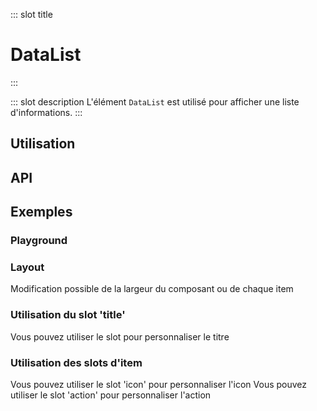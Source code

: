 ::: slot title
# DataList
:::

::: slot description
L'élément `DataList` est utilisé pour afficher une liste d'informations.
:::

## Utilisation

<DocExample
  eager
  file="elements/data-list/examples/data-list"
/>

## API

<DocApi
  :value="['DataList', 'DataListItem', 'DataListLoading']"
  :api="{
    DataList: {
      props: [{
        name: 'items',
        defaultValue: 'undefined',
        type: 'DataListItem[]',
        description: 'La liste des items à afficher.'
      },
      {
        name: 'icons',
        defaultValue: 'undefined',
        type: 'DataListIcons',
        description: 'La liste des différentes icônes disponible pour les items'
      },
      {
        name: 'list-title',
        type: 'string',
        defaultValue: 'undefined',
        description: 'Le titre de la liste.'
      },
      {
        name: 'title-class',
        type: 'string',
        defaultValue: '\'mb-3 headline\'',
        description: 'Les classes à appliquer sur le titre de la liste.'
      },
      {
        name: 'row',
        type: 'boolean',
        defaultValue: 'false',
        description: 'Affiche les items de la liste horizontalement.'
      },
      {
        name: 'flex',
        type: 'boolean',
        defaultValue: 'false',
        description: 'Affiche les items avec passsage s\'il n\'y a plus de place disponible.'
      },
      {
        name: 'placeholder',
        type: 'string',
        defaultValue: '...',
        description: 'Affiche un exemple de texte quand il n\'y a pas de valeur.'
      },
      {
        name: 'minWidth',
        type: 'string',
        defaultValue: 'undefined',
        description: 'Largeur minimum du composant.'
      },
      {
        name: 'width',
        type: 'string',
        defaultValue: '200px',
        description: 'Largeur de chaque item.'
      },
      {
        name: 'loading',
        type: 'boolean',
        defaultValue: 'false',
        description: 'Mode chargement des données, liée avec [itemsNumberLoading] et [headingLoading].'
      },
      {
        name: 'itemsNumberLoading',
        type: 'number',
        defaultValue: '1',
        description: 'Affiche un modèle d\'item pour chaque nombre pendant le chargement si loading = true.'
      },
      {
        name: 'headingLoading',
        type: 'boolean',
        defaultValue: 'false',
        description: 'Affiche un modèle du titre pendant le chargement si loading = true.'
      }],
      slots: [{
        name: 'title',
        description: 'Slot pour remplacer le titre par défaut.'
      }],
      events: [{
        name: 'click:item-action',
        description: 'Emis lorsque l\'on click sur le bouton d\'action d\'un item',
        value: '`itemIndex: number`'
      }]
    },
    DataListItem: {
      props: [{
        name: 'label',
        type: 'string',
        defaultValue: 'undefined',
        description: 'Le label de la valeur.'
      },
      {
        name: 'value',
        type: 'string',
        defaultValue: 'undefined',
        description: 'La valeur a afficher.'
      },
      {
        name: 'action',
        type: 'string',
        defaultValue: 'undefined',
        description: 'Le label du bouton action a afficher.'
      },
      {
        name: 'placeholder',
        type: 'string',
        defaultValue: '\'…\'',
        description: 'Le texte à afficher lorsqu\'il n\'y a pas de valeur.'
      },
      {
        name: 'chip',
        type: 'boolean',
        defaultValue: 'false',
        description: 'Affiche la valeur dans un élément `VChip`.'
      },
      {
        name: 'icon',
        type: 'string',
        defaultValue: 'undefined',
        description: 'Icône SVG à afficher.'
      },
      {
        name: 'vuetify-options',
        type: 'Options',
        defaultValue: 'undefined',
        description: 'Personnalisation des composants Vuetify en utilisant la directive `customizable`.'
      }],
      slots: [{
        name: 'icon',
        description: 'Slot pour remplacer l\'icône.'
      },
      {
        name: 'value',
        description: 'Slot pour remplacer le contenu de l\'item.'
      },
      {
        name: 'action',
        description: 'Slot pour remplacer le contenu de l\'action'
      }]
    },
    DataListLoading: {
      props: [{
        name: 'itemsNumber',
        type: 'number',
        defaultValue: '1',
        description: 'Affiche un ou plusieurs item(s) en chargement en fonction du nombre'
      },
      {
        name: 'heading',
        type: 'boolean',
        defaultValue: 'false',
        description: 'Affiche un modèle de chargement de titre'
      },
      {
        name: 'row',
        type: 'boolean',
        defaultValue: 'false',
        description: 'Affiche les items de la liste horizontalement.'
      },
      {
        name: 'flex',
        type: 'boolean',
        defaultValue: 'false',
        description: 'Affiche les items avec passsage s\'il n\'y a plus de place disponible.'
      },
      {
        name: 'title-class',
        type: 'string',
        defaultValue: '\'mb-3 headline\'',
        description: 'Les classes à appliquer sur le titre de la liste.'
      },
      {
        name: 'width',
        type: 'string',
        defaultValue: '200px',
        description: 'Largeur de chaque item.'
      }]
    }
  }"
/>

## Exemples

### Playground

<DocExample file="elements/data-list/examples/data-list-playground" />

### Layout

Modification possible de la largeur du composant ou de chaque item

<DocExample file="elements/data-list/examples/data-list-layout" />

### Utilisation du slot 'title'

Vous pouvez utiliser le slot pour personnaliser le titre

<DocExample file="elements/data-list/examples/data-list-slot" />

### Utilisation des slots d'item

Vous pouvez utiliser le slot 'icon' pour personnaliser l'icon
Vous pouvez utiliser le slot 'action' pour personnaliser l'action

<DocExample file="elements/data-list/examples/data-list-item-slots" />
